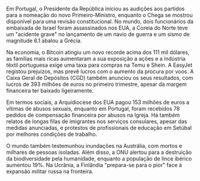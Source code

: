Em Portugal, o Presidente da República iniciou as audições aos partidos para a nomeação do novo Primeiro-Ministro, enquanto o Chega se mostrou disponível para uma revisão constitucional. No mundo, dois funcionários da embaixada de Israel foram assassinados nos EUA, a Coreia do Norte teve um "acidente grave" no lançamento de um navio de guerra e um sismo de magnitude 6.1 abalou a Grécia.

Na economia, o Bitcoin atingiu um novo recorde acima dos 111 mil dólares, as famílias mais ricas aumentaram a sua exposição a ações e a indústria têxtil portuguesa exige uma taxa para compras na Temu e Shein. A EasyJet registou prejuízos, mas prevê lucros com o aumento da procura por voos. A Caixa Geral de Depósitos (CGD) também anunciou os seus resultados, com lucros de 393 milhões de euros no primeiro trimestre, apesar da margem financeira ter baixado ligeiramente.

Em termos sociais, a Arquidiocese dos EUA pagou 153 milhões de euros a vítimas de abusos sexuais, enquanto em Portugal, foram recebidos 78 pedidos de compensação financeira por abusos na Igreja. Há também relatos de longas filas de imigrantes nos serviços consulares, apesar das medidas anunciadas, e protestos de profissionais de educação em Setúbal por melhores condições de trabalho.

O mundo também testemunhou inundações na Austrália, com mortos e milhares de pessoas isoladas. Além disso, a ONU alertou para a destruição da biodiversidade pela humanidade, enquanto a população de lince ibérico aumentou 19%. Na Ucrânia, a Finlândia "prepara-se para o pior" face à expansão militar russa na fronteira.